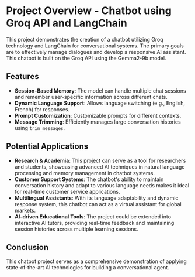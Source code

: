 # Project Overview - Chatbot using Groq API and LangChain

This project demonstrates the creation of a chatbot utilizing Groq technology and LangChain for conversational systems. The primary goals are to effectively manage dialogues and develop a responsive AI assistant. This chatbot is built on the Groq API using the Gemma2-9b model.

## Features
- **Session-Based Memory**: The model can handle multiple chat sessions and remember user-specific information across different chats.
- **Dynamic Language Support**: Allows language switching (e.g., English, French) for responses.
- **Prompt Customization**: Customizable prompts for different contexts.
- **Message Trimming**: Efficiently manages large conversation histories using `trim_messages`.


## Potential Applications

- **Research & Academia**: This project can serve as a tool for researchers and students, showcasing advanced AI techniques in natural language processing and memory management in chatbot systems.
- **Customer Support Systems**: The chatbot's ability to maintain conversation history and adapt to various language needs makes it ideal for real-time customer service applications.
- **Multilingual Assistants**: With its language adaptability and dynamic response system, this chatbot can act as a virtual assistant for global markets.
- **AI-driven Educational Tools**: The project could be extended into interactive AI tutors, providing real-time feedback and maintaining session histories across multiple learning sessions.

## Conclusion

This chatbot project serves as a comprehensive demonstration of applying state-of-the-art AI technologies for building a conversational agent. 

